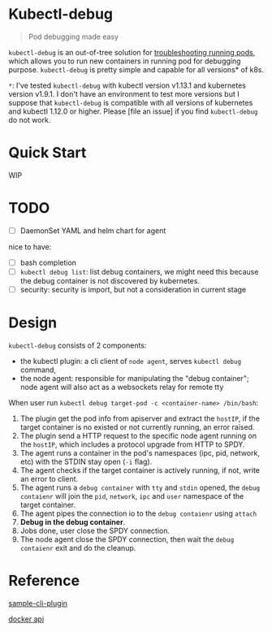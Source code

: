 # Kubectl-debug

> Pod debugging made easy

`kubectl-debug` is an out-of-tree solution for [troubleshooting running pods](https://github.com/kubernetes/community/blob/master/contributors/design-proposals/node/troubleshoot-running-pods.md), which allows you to run new containers in running pod for debugging purpose. `kubectl-debug` is pretty simple and capable for all versions* of k8s.

`*`: I've tested `kubectl-debug` with kubectl version v1.13.1 and kubernetes version v1.9.1. I don't have an environment to test more versions but I suppose that `kubectl-debug` is compatible with all versions of kubernetes and kubectl 1.12.0 or higher. Please [file an issue] if you find `kubectl-debug` do not work.

# Quick Start

WIP

# TODO

- [ ] DaemonSet YAML and helm chart for agent

nice to have:

- [ ] bash completion
- [ ] `kubectl debug list`: list debug containers, we might need this because the debug container is not discovered by kubernetes.
- [ ] security: security is import, but not a consideration in current stage

# Design

`kubectl-debug` consists of 2 components:

* the kubectl plugin: a cli client of `node agent`, serves `kubectl debug` command, 
* the node agent: responsible for manipulating the "debug container"; node agent will also act as a websockets relay for remote tty

When user run `kubectl debug target-pod -c <container-name> /bin/bash`:

1. The plugin get the pod info from apiserver and extract the `hostIP`, if the target container is no existed or not currently running, an error raised.
2. The plugin send a HTTP request to the specific node agent running on the `hostIP`, which includes a protocol upgrade from HTTP to SPDY.
3. The agent runs a container in the pod's namespaces (ipc, pid, network, etc) with the STDIN stay open (`-i` flag).
4. The agent checks if the target container is actively running, if not, write an error to client.
5. The agent runs a `debug container` with `tty` and `stdin` opened, the `debug contaienr` will join the `pid`, `network`, `ipc` and `user` namespace of the target container.
6. The agent pipes the connection io to the `debug contaienr` using `attach`
7. **Debug in the debug container**.
8. Jobs done, user close the SPDY connection.
9. The node agent close the SPDY connection, then wait the `debug contaienr` exit and do the cleanup.

# Reference

[sample-cli-plugin](https://github.com/kubernetes/sample-cli-plugin)

[docker api](https://godoc.org/github.com/docker/docker/client)
